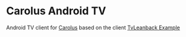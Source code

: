 # Carolus Android TV

Android TV client for [Carolus](https://github.com/carolustv/carolus-server) based on the client [TvLeanback Example](https://github.com/xamarin/monodroid-samples/tree/master/tv/TvLeanback)
